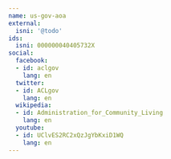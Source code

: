 ```yaml
---
name: us-gov-aoa
external:
  isni: '@todo'
ids:
  isni: 000000040405732X
social:
  facebook:
  - id: aclgov
    lang: en
  twitter:
  - id: ACLgov
    lang: en
  wikipedia:
  - id: Administration_for_Community_Living
    lang: en
  youtube:
  - id: UClvES2RC2xQzJgYbKxiD1WQ
    lang: en
---
```

